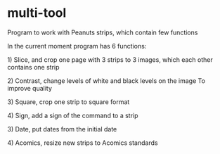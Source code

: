 # multi-tool
Program to work with Peanuts strips, which contain few functions 
<p>
In the current moment program has 6 functions:
	<p>
	1) Slice, and crop one page with 3 strips to 3 images, which each other contains one strip
	<p>
	2) Contrast, change levels of white and black levels on the image To improve quality
	<p>
	3) Square, crop one strip to square format
	<p>
	4) Sign, add a sign of the command to a strip
	<p>
	3) Date, put dates from the initial date 
	<p>
	4) Acomics, resize new strips to Acomics standards
